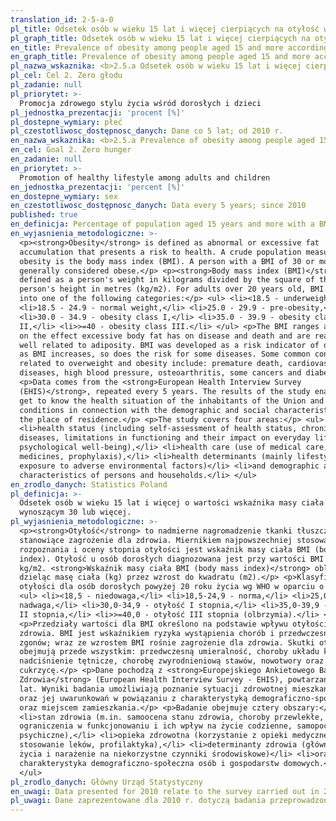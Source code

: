 ```yaml
---
translation_id: 2-5-a-0
pl_title: Odsetek osób w wieku 15 lat i więcej cierpiących na otyłość wg BMI
pl_graph_title: Odsetek osób w wieku 15 lat i więcej cierpiących na otyłość wg BMI
en_title: Prevalence of obesity among people aged 15 and more according to BMI
en_graph_title: Prevalence of obesity among people aged 15 and more according to BMI
pl_nazwa_wskaznika: <b>2.5.a Odsetek osób w wieku 15 lat i więcej cierpiących na otyłość wg BMI</b>
pl_cel: Cel 2. Zero głodu
pl_zadanie: null
pl_priorytet: >-
  Promocja zdrowego stylu życia wśród dorosłych i dzieci
pl_jednostka_prezentacji: 'procent [%]'
pl_dostepne_wymiary: płeć
pl_czestotliwosc_dostępnosc_danych: Dane co 5 lat; od 2010 r.
en_nazwa_wskaznika: <b>2.5.a Prevalence of obesity among people aged 15 and more according to BMI</b>
en_cel: Goal 2. Zero hunger
en_zadanie: null
en_priorytet: >-
  Promotion of healthy lifestyle among adults and children
en_jednostka_prezentacji: 'percent [%]'
en_dostepne_wymiary: sex
en_czestotliwosc_dostępnosc_danych: Data every 5 years; since 2010
published: true
en_definicja: Percentage of population aged 15 years and more with a BMI equal 30 or more.
en_wyjasnienia_metodologiczne: >-
  <p><strong>Obesity</strong> is defined as abnormal or excessive fat
  accumulation that presents a risk to health. A crude population measure of
  obesity is the body mass index (BMI). A person with a BMI of 30 or more is
  generally considered obese.</p> <p><strong>Body mass index (BMI)</strong> is
  defined as a person's weight in kilograms divided by the square of the
  person's height in metres (kg/m2). For adults over 20 years old, BMI falls
  into one of the following categories:</p> <ul> <li><18.5 - underweight,</li>
  <li>18.5 - 24.9 - normal weight,</li> <li>25.0 - 29.9 - pre-obesity,</li>
  <li>30.0 - 34.9 - obesity class I,</li> <li>35.0 - 39.9 - obesity class
  II,</li> <li>>=40 - obesity class III.</li> </ul> <p>The BMI ranges are based
  on the effect excessive body fat has on disease and death and are reasonably
  well related to adiposity. BMI was developed as a risk indicator of disease;
  as BMI increases, so does the risk for some diseases. Some common conditions
  related to overweight and obesity include: premature death, cardiovascular
  diseases, high blood pressure, osteoarthritis, some cancers and diabetes.</p>
  <p>Data comes from the <strong>European Health Interview Survey
  (EHIS)</strong>, repeated every 5 years. The results of the study enable to
  get to know the health situation of the inhabitants of the Union and its
  conditions in connection with the demographic and social characteristics and
  the place of residence.</p> <p>The study covers four areas:</p> <ul>
  <li>health status (including self-assessment of health status, chronic
  diseases, limitations in functioning and their impact on everyday life,
  psychological well-being),</li> <li>health care (use of medical care, use of
  medicines, prophylaxis),</li> <li>health determinants (mainly lifestyle and
  exposure to adverse environmental factors)</li> <li>and demographic and social
  characteristics of persons and households.</li> </ul>
en_zrodlo_danych: Statistics Poland
pl_definicja: >-
  Odsetek osób w wieku 15 lat i więcej o wartości wskaźnika masy ciała (BMI)
  wynoszącym 30 lub więcej.
pl_wyjasnienia_metodologiczne: >-
  <p><strong>Otyłość</strong> to nadmierne nagromadzenie tkanki tłuszczowej,
  stanowiące zagrożenie dla zdrowia. Miernikiem najpowszechniej stosowanym do
  rozpoznania i oceny stopnia otyłości jest wskaźnik masy ciała BMI (body mass
  index). Otyłość u osób dorosłych diagnozowana jest przy wartości BMI 30,0
  kg/m2. <strong>Wskaźnik masy ciała BMI (body mass index)</strong> oblicza się
  dzieląc masę ciała (kg) przez wzrost do kwadratu (m2).</p> <p>Klasyfikacja
  otyłości dla osób dorosłych powyżej 20 roku życia wg WHO w oparciu o BMI:</p>
  <ul> <li><18,5 - niedowaga,</li> <li>18,5-24,9 - norma,</li> <li>25,0-29,9 -
  nadwaga,</li> <li>30,0-34,9 - otyłość I stopnia,</li> <li>35,0-39,9 - otyłość
  II stopnia,</li> <li>>=40,0 - otyłość III stopnia (olbrzymia).</li> </ul>
  <p>Przedziały wartości dla BMI określono na podstawie wpływu otyłości na stan
  zdrowia. BMI jest wskaźnikiem ryzyka wystąpienia chorób i przedwczesnych
  zgonów; wraz ze wzrostem BMI rośnie zagrożenie dla zdrowia. Skutki otyłości
  obejmują przede wszystkim: przedwczesną umieralność, choroby układu krążenia,
  nadciśnienie tętnicze, chorobę zwyrodnieniową stawów, nowotwory oraz
  cukrzycę.</p> <p>Dane pochodzą z <strong>Europejskiego Ankietowego Badania
  Zdrowia</strong> (European Health Interview Survey - EHIS), powtarzanego co 5
  lat. Wyniki badania umożliwiają poznanie sytuacji zdrowotnej mieszkańców Unii
  oraz jej uwarunkowań w powiązaniu z charakterystyką demograficzno-społeczną
  oraz miejscem zamieszkania.</p> <p>Badanie obejmuje cztery obszary:</p> <ul>
  <li>stan zdrowia (m.in. samoocena stanu zdrowia, choroby przewlekłe,
  ograniczenia w funkcjonowaniu i ich wpływ na życie codzienne, samopoczucie
  psychiczne),</li> <li>opieka zdrowotna (korzystanie z opieki medycznej,
  stosowanie leków, profilaktyka),</li> <li>determinanty zdrowia (głównie styl
  życia i narażenie na niekorzystne czynniki środowiskowe)</li> <li>oraz
  charakterystyka demograficzno-społeczna osób i gospodarstw domowych.</li>
  </ul>
pl_zrodlo_danych: Główny Urząd Statystyczny
en_uwagi: Data presented for 2010 relate to the survey carried out in 2009.
pl_uwagi: Dane zaprezentowane dla 2010 r. dotyczą badania przeprowadzonego w 2009 r.
---
```

